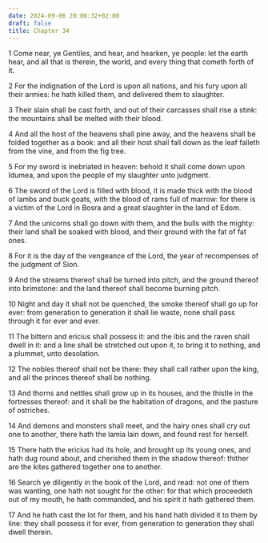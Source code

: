 ```yaml
---
date: 2024-09-06 20:00:32+02:00
draft: false
title: Chapter 34
---
```




1 Come near, ye Gentiles, and hear, and hearken, ye people: let the earth hear, and all that is therein, the world, and every thing that cometh forth of it.

2 For the indignation of the Lord is upon all nations, and his fury upon all their armies: he hath killed them, and delivered them to slaughter.

3 Their slain shall be cast forth, and out of their carcasses shall rise a stink: the mountains shall be melted with their blood.

4 And all the host of the heavens shall pine away, and the heavens shall be folded together as a book: and all their host shall fall down as the leaf falleth from the vine, and from the fig tree.

5 For my sword is inebriated in heaven: behold it shall come down upon Idumea, and upon the people of my slaughter unto judgment.

6 The sword of the Lord is filled with blood, it is made thick with the blood of lambs and buck goats, with the blood of rams full of marrow: for there is a victim of the Lord in Bosra and a great slaughter in the land of Edom.

7 And the unicorns shall go down with them, and the bulls with the mighty: their land shall be soaked with blood, and their ground with the fat of fat ones.

8 For it is the day of the vengeance of the Lord, the year of recompenses of the judgment of Sion.

9 And the streams thereof shall be turned into pitch, and the ground thereof into brimstone: and the land thereof shall become burning pitch.

10 Night and day it shall not be quenched, the smoke thereof shall go up for ever: from generation to generation it shall lie waste, none shall pass through it for ever and ever.

11 The bittern and ericius shall possess it: and the ibis and the raven shall dwell in it: and a line shall be stretched out upon it, to bring it to nothing, and a plummet, unto desolation.

12 The nobles thereof shall not be there: they shall call rather upon the king, and all the princes thereof shall be nothing.

13 And thorns and nettles shall grow up in its houses, and the thistle in the fortresses thereof: and it shall be the habitation of dragons, and the pasture of ostriches.

14 And demons and monsters shall meet, and the hairy ones shall cry out one to another, there hath the lamia lain down, and found rest for herself.

15 There hath the ericius had its hole, and brought up its young ones, and hath dug round about, and cherished them in the shadow thereof: thither are the kites gathered together one to another.

16 Search ye diligently in the book of the Lord, and read: not one of them was wanting, one hath not sought for the other: for that which proceedeth out of my mouth, he hath commanded, and his spirit it hath gathered them.

17 And he hath cast the lot for them, and his hand hath divided it to them by line: they shall possess it for ever, from generation to generation they shall dwell therein.

